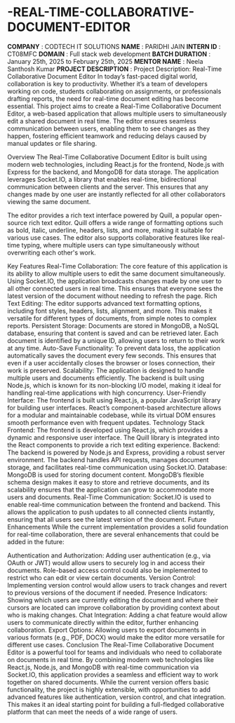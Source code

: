 # -REAL-TIME-COLLABORATIVE-DOCUMENT-EDITOR

**COMPANY** : CODTECH IT SOLUTIONS
**NAME** : PARIDHI JAIN
**INTERN ID** : CT08MFC
**DOMAIN** : Full stack web development
**BATCH DURATION** : January 25th, 2025 to February 25th, 2025
**MENTOR NAME** :  Neela Santhosh Kumar
**PROJECT DESCRIPTION** :
Project Description: Real-Time Collaborative Document Editor
In today’s fast-paced digital world, collaboration is key to productivity. Whether it’s a team of developers working on code, students collaborating on assignments, or professionals drafting reports, the need for real-time document editing has become essential. This project aims to create a Real-Time Collaborative Document Editor, a web-based application that allows multiple users to simultaneously edit a shared document in real time. The editor ensures seamless communication between users, enabling them to see changes as they happen, fostering efficient teamwork and reducing delays caused by manual updates or file sharing.

Overview
The Real-Time Collaborative Document Editor is built using modern web technologies, including React.js for the frontend, Node.js with Express for the backend, and MongoDB for data storage. The application leverages Socket.IO, a library that enables real-time, bidirectional communication between clients and the server. This ensures that any changes made by one user are instantly reflected for all other collaborators viewing the same document.

The editor provides a rich text interface powered by Quill, a popular open-source rich text editor. Quill offers a wide range of formatting options such as bold, italic, underline, headers, lists, and more, making it suitable for various use cases. The editor also supports collaborative features like real-time typing, where multiple users can type simultaneously without overwriting each other's work.

Key Features
Real-Time Collaboration: The core feature of this application is its ability to allow multiple users to edit the same document simultaneously. Using Socket.IO, the application broadcasts changes made by one user to all other connected users in real time. This ensures that everyone sees the latest version of the document without needing to refresh the page.
Rich Text Editing: The editor supports advanced text formatting options, including font styles, headers, lists, alignment, and more. This makes it versatile for different types of documents, from simple notes to complex reports.
Persistent Storage: Documents are stored in MongoDB, a NoSQL database, ensuring that content is saved and can be retrieved later. Each document is identified by a unique ID, allowing users to return to their work at any time.
Auto-Save Functionality: To prevent data loss, the application automatically saves the document every few seconds. This ensures that even if a user accidentally closes the browser or loses connection, their work is preserved.
Scalability: The application is designed to handle multiple users and documents efficiently. The backend is built using Node.js, which is known for its non-blocking I/O model, making it ideal for handling real-time applications with high concurrency.
User-Friendly Interface: The frontend is built using React.js, a popular JavaScript library for building user interfaces. React’s component-based architecture allows for a modular and maintainable codebase, while its virtual DOM ensures smooth performance even with frequent updates.
Technology Stack
Frontend: The frontend is developed using React.js, which provides a dynamic and responsive user interface. The Quill library is integrated into the React components to provide a rich text editing experience.
Backend: The backend is powered by Node.js and Express, providing a robust server environment. The backend handles API requests, manages document storage, and facilitates real-time communication using Socket.IO.
Database: MongoDB is used for storing document content. MongoDB’s flexible schema design makes it easy to store and retrieve documents, and its scalability ensures that the application can grow to accommodate more users and documents.
Real-Time Communication: Socket.IO is used to enable real-time communication between the frontend and backend. This allows the application to push updates to all connected clients instantly, ensuring that all users see the latest version of the document.
Future Enhancements
While the current implementation provides a solid foundation for real-time collaboration, there are several enhancements that could be added in the future:

Authentication and Authorization: Adding user authentication (e.g., via OAuth or JWT) would allow users to securely log in and access their documents. Role-based access control could also be implemented to restrict who can edit or view certain documents.
Version Control: Implementing version control would allow users to track changes and revert to previous versions of the document if needed.
Presence Indicators: Showing which users are currently editing the document and where their cursors are located can improve collaboration by providing context about who is making changes.
Chat Integration: Adding a chat feature would allow users to communicate directly within the editor, further enhancing collaboration.
Export Options: Allowing users to export documents in various formats (e.g., PDF, DOCX) would make the editor more versatile for different use cases.
Conclusion
The Real-Time Collaborative Document Editor is a powerful tool for teams and individuals who need to collaborate on documents in real time. By combining modern web technologies like React.js, Node.js, and MongoDB with real-time communication via Socket.IO, this application provides a seamless and efficient way to work together on shared documents. While the current version offers basic functionality, the project is highly extensible, with opportunities to add advanced features like authentication, version control, and chat integration. This makes it an ideal starting point for building a full-fledged collaborative platform that can meet the needs of a wide range of users.

